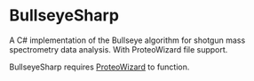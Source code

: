 # BullseyeSharp
A C# implementation of the Bullseye algorithm for shotgun mass spectrometry data analysis. With ProteoWizard file support.

BullseyeSharp requires [ProteoWizard](https://github.com/ProteoWizard) to function.
